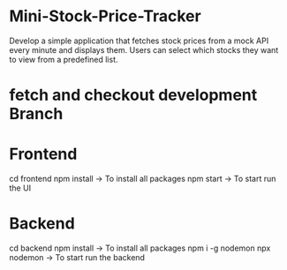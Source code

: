 # Mini-Stock-Price-Tracker
Develop a simple application that fetches stock prices from a mock API every minute and displays them. Users can select which stocks they want to view from a predefined list.


# fetch and checkout **development** Branch


# Frontend
cd frontend
npm install -> To install all packages
npm start -> To start run the UI


# Backend
cd backend
npm install -> To install all packages
npm i -g nodemon
npx nodemon -> To start run the backend
